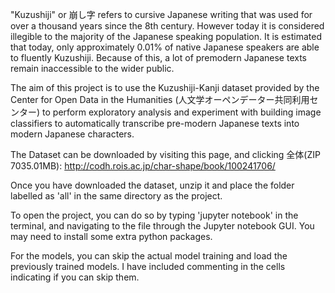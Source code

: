 "Kuzushiji" or 崩し字 refers to cursive Japanese writing that was used for over a thousand years since the 8th century. However today it is considered illegible to the majority of the Japanese speaking population. It is estimated that today, only approximately 0.01% of native Japanese speakers are able to fluently Kuzushiji. Because of this, a lot of premodern Japanese texts remain inaccessible to the wider public.

The aim of this project is to use the Kuzushiji-Kanji dataset provided by the Center for Open Data in the Humanities (人文学オーペンデーター共同利用センター) to perform exploratory analysis and experiment with building image classifiers to automatically transcribe pre-modern Japanese texts into modern Japanese characters.

The Dataset can be downloaded by visiting this page, and clicking 全体(ZIP 7035.01MB): http://codh.rois.ac.jp/char-shape/book/100241706/

Once you have downloaded the dataset, unzip it and place the folder labelled as 'all' in the same directory as the project.

To open the project, you can do so by typing 'jupyter notebook' in the terminal, and navigating to the file through the Jupyter notebook GUI. You may need to install some extra python packages.

For the models, you can skip the actual model training and load the previously trained models. I have included commenting in the cells indicating if you can skip them.
